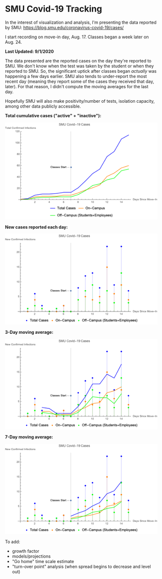 # SMU Covid-19 Tracking
In the interest of visualization and analysis, I'm presenting the data reported by SMU: https://blog.smu.edu/coronavirus-covid-19/cases/

I start recording on move-in day, Aug. 17. Classes began a week later on Aug. 24.

__Last Updated: 9/1/2020__

The data presented are the reported cases on the day they're reported to SMU. We don't know when the test was taken by the student or when they reported to SMU. So, the significant uptick after classes began _actually_ was happening a few days earlier. SMU also tends to under-report the most recent day (meaning they report some of the cases they received that day, later). For that reason, I didn't compute the moving averages for the last day.

Hopefully SMU will also make positivity/number of tests, isolation capacity, among other data publicly accessible.

__Total cumulative cases ("active" + "inactive"):__

![9/1/2020](https://github.com/NoahPearson/SMU_Covid-19_Tracking/blob/master/9:1:2020.png)

__New cases reported each day:__

![new](https://github.com/NoahPearson/SMU_Covid-19_Tracking/blob/master/9:1:2020_new:day.png)

__3-Day moving average:__

![3day](https://github.com/NoahPearson/SMU_Covid-19_Tracking/blob/master/9:1:2020_mov3avg.png)

__7-Day moving average:__

![7day](https://github.com/NoahPearson/SMU_Covid-19_Tracking/blob/master/9:1:2020_mov7avg.png)

To add:
* growth factor
* models/projections
* "Go home" time scale estimate
* "turn-over point" analysis (when spread begins to decrease and level out)
